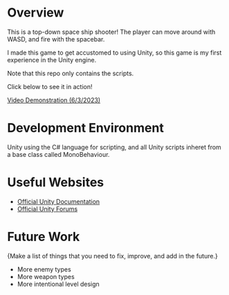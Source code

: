 # Overview

This is a top-down space ship shooter! The player can move around with WASD, and fire with the spacebar.

I made this game to get accustomed to using Unity, so this game is my first experience in the Unity engine.

Note that this repo only contains the scripts.

Click below to see it in action!

[Video Demonstration (6/3/2023)](https://youtu.be/eg2mBVA7xHA)

# Development Environment

Unity using the C# language for scripting, and all Unity scripts inheret from a base class called MonoBehaviour.

# Useful Websites

* [Official Unity Documentation](https://docs.unity.com/)
* [Official Unity Forums](https://forum.unity.com/)

# Future Work

{Make a list of things that you need to fix, improve, and add in the future.}
* More enemy types
* More weapon types
* More intentional level design